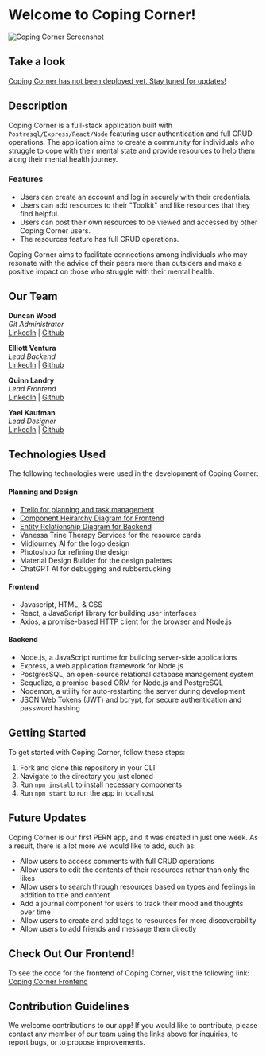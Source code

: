 # Welcome to Coping Corner!

![Coping Corner Screenshot](coping-frontend/src/assets/homepagescreenshot.png)

## Take a look

[Coping Corner has not been deployed yet. Stay tuned for updates!](https://media.tenor.com/bXaqMucdvMYAAAAd/when-the-coping-is-too-strong-cope.gif)

## Description

Coping Corner is a full-stack application built with `Postresql/Express/React/Node` featuring user authentication and full CRUD operations. The application aims to create a community for individuals who struggle to cope with their mental state and provide resources to help them along their mental health journey.

### Features

- Users can create an account and log in securely with their credentials.
- Users can add resources to their "Toolkit" and like resources that they find helpful.
- Users can post their own resources to be viewed and accessed by other Coping Corner users.
- The resources feature has full CRUD operations.<br/>

Coping Corner aims to facilitate connections among individuals who may resonate with the advice of their peers more than outsiders and make a positive impact on those who struggle with their mental health.

## Our Team

**Duncan Wood**<br/>
_Git Administrator_<br/>
[LinkedIn](https://www.linkedin.com/in/duncanwoodpro/) |
[Github](https://github.com/Duncan-Wood)
<br/>

**Elliott Ventura**<br/>
_Lead Backend_<br/>
[LinkedIn](https://www.linkedin.com/in/elliottaventura/) |
[Github](https://github.com/eventura26/)
<br/>

**Quinn Landry**<br/>
_Lead Frontend_<br/>
[LinkedIn](https://www.linkedin.com/in/quinn-landry-b24998235/) |
[Github](https://github.com/qrlandry)
<br/>

**Yael Kaufman**<br/>
_Lead Designer_<br/>
[LinkedIn](https://www.linkedin.com/in/yael-kaufman/) |
[Github](https://github.com/ykallday)

## Technologies Used

The following technologies were used in the development of Coping Corner:

#### Planning and Design

- [Trello for planning and task management](https://trello.com/invite/b/vzAJQUFd/ATTI9d3cab6c4f204d0d75bb72145054a1bb99FE994F/anxiety-force)
- [Component Heirarchy Diagram for Frontend](https://drive.google.com/file/d/1x32JOKyBpQXL9IdHsP5k_P7gJKf-Wosn/view?usp=sharing)
- [Entity Relationship Diagram for Backend](https://drive.google.com/file/d/1IlY-HsyaeVoatjgp1F9K9AE_cs2q4IMz/view?usp=sharing)
- Vanessa Trine Therapy Services for the resource cards
- Midjourney AI for the logo design
- Photoshop for refining the design
- Material Design Builder for the design palettes
- ChatGPT AI for debugging and rubberducking

#### Frontend

- Javascript, HTML, & CSS
- React, a JavaScript library for building user interfaces
- Axios, a promise-based HTTP client for the browser and Node.js

#### Backend

- Node.js, a JavaScript runtime for building server-side applications
- Express, a web application framework for Node.js
- PostgresSQL, an open-source relational database management system
- Sequelize, a promise-based ORM for Node.js and PostgreSQL
- Nodemon, a utility for auto-restarting the server during development
- JSON Web Tokens (JWT) and bcrypt, for secure authentication and password hashing

## Getting Started

To get started with Coping Corner, follow these steps:

1. Fork and clone this repository in your CLI
2. Navigate to the directory you just cloned
3. Run `npm install` to install necessary components
4. Run `npm start` to run the app in localhost

## Future Updates

Coping Corner is our first PERN app, and it was created in just one week. As a result, there is a lot more we would like to add, such as:<br/>

- Allow users to access comments with full CRUD operations
- Allow users to edit the contents of their resources rather than only the likes
- Allow users to search through resources based on types and feelings in addition to title and content
- Add a journal component for users to track their mood and thoughts over time
- Allow users to create and add tags to resources for more discoverability
- Allow users to add friends and message them directly

## Check Out Our Frontend!

To see the code for the frontend of Coping Corner, visit the following link:<br/>
[Coping Corner Frontend](https://github.com/Duncan-Wood/Coping-Corner-Frontend)

## Contribution Guidelines

We welcome contributions to our app! If you would like to contribute, please contact any member of our team using the links above for inquiries, to report bugs, or to propose improvements.
